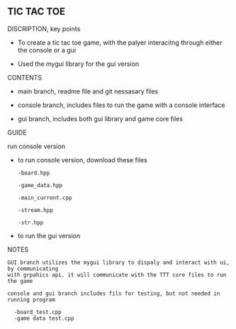 TIC TAC TOE
-



DISCRIPTION, key points 


- To create a tic tac toe game, with the palyer interacitng through either the console or a gui

- Used the mygui library for the gui version 


CONTENTS 

- main branch,  readme file and git nessasary files 

- console branch, includes files to run the game with a console interface

- gui branch, includes both gui library and game core files


GUIDE 

run console version 

- to run console version, download these files 
    
      -board.hpp

      -game_data.hpp

      -main_current.cpp

      -stream.hpp

      -str.hpp

- to run the gui version


NOTES

    GUI branch utilizes the mygui library to dispaly and interact with ui, by communicating 
    with grpahics api. it will communicate with the TTT core files to run the game

    console and gui branch includes fils for testing, but not needed in running program

      -board_test.cpp
      -game data test.cpp
      


    
    




